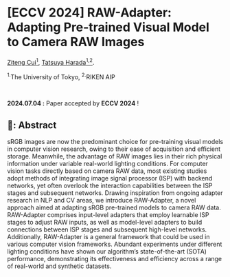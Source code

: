 # [ECCV 2024] RAW-Adapter: Adapting Pre-trained Visual Model to Camera RAW Images

[Ziteng Cui<sup>1</sup>](https://cuiziteng.github.io/), 
[Tatsuya Harada<sup>1,2</sup>](https://www.mi.t.u-tokyo.ac.jp/harada/). 

<sup>1.</sup>The University of Tokyo, <sup>2.</sup>RIKEN AIP

<br/>

**2024.07.04 :** Paper accepted by **ECCV 2024** ! 

## 🦆: Abstract 

sRGB images are now the predominant choice for pre-training visual models in computer vision research, owing to their ease of acquisition and efficient storage. Meanwhile, the advantage of RAW images lies in their rich physical information under variable real-world lighting conditions. For computer vision tasks directly based on camera RAW data, most existing studies adopt methods of integrating image signal processor (ISP) with backend networks, yet often overlook the interaction capabilities between the ISP stages and subsequent networks. Drawing inspiration from ongoing adapter research in NLP and CV areas, we introduce RAW-Adapter, a novel approach aimed at adapting sRGB pre-trained models to camera RAW data. RAW-Adapter comprises input-level adapters that employ learnable ISP stages to adjust RAW inputs, as well as model-level adapters to build connections between ISP stages and subsequent high-level networks. Additionally, RAW-Adapter is a general framework that could be used in various computer vision frameworks. Abundant experiments under different lighting conditions have shown our algorithm’s state-of-the-art (SOTA) performance, demonstrating its effectiveness and efficiency across a range of real-world and synthetic datasets.
